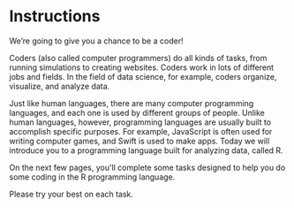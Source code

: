 # Instructions


We’re going to give you a chance to be a coder!

Coders (also called computer programmers) do all kinds of tasks, from running simulations to creating websites. Coders work in lots of different jobs and fields. In the field of data science, for example, coders organize, visualize, and analyze data.

Just like human languages, there are many computer programming languages, and each one is used by different groups of people. Unlike human languages, however, programming languages are usually built to accomplish specific purposes. For example, JavaScript is often used for writing computer games, and Swift is used to make apps. Today we will introduce you to a programming language built for analyzing data, called R.

On the next few pages, you'll complete some tasks designed to help you do some coding in the R programming language.

Please try your best on each task.
